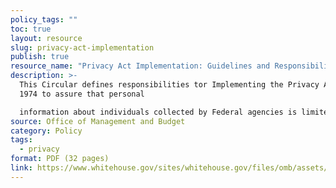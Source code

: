 ```yaml
---
policy_tags: ""
toc: true
layout: resource
slug: privacy-act-implementation
publish: true
resource_name: "Privacy Act Implementation: Guidelines and Responsibilities"
description: >-
  This Circular defines responsibilities tor Implementing the Privacy Act of
  1974 to assure that personal

  information about individuals collected by Federal agencies is limited to that which is legally authorized and necessary and is maintained in a manner which precludes unwarranted intrusions upon individual privacy. Dated July 9, 1975.
source: Office of Management and Budget
category: Policy
tags:
  - privacy
format: PDF (32 pages)
link: https://www.whitehouse.gov/sites/whitehouse.gov/files/omb/assets/OMB/inforeg/implementation_guidelines.pdf
---
```

